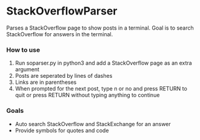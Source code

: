 # StackOverflowParser
Parses a StackOverflow page to show posts in a terminal. 
Goal is to search StackOverflow for answers in the terminal.

### How to use
1. Run soparser.py in python3 and add a StackOverflow page as an extra argument
2. Posts are seperated by lines of dashes
3. Links are in parentheses
4. When prompted for the next post, type n or no and press RETURN to quit or press RETURN without typing anything to continue

### Goals
- Auto search StackOverflow and StackExchange for an answer
- Provide symbols for quotes and code

